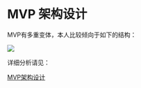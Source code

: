 # MVP 架构设计

MVP有多重变体，本人比较倾向于如下的结构：

![](https://cms-assets.tutsplus.com/uploads/users/1308/posts/26206/image/action_diagram.png)

详细分析请见：

[MVP架构设计](https://code.tutsplus.com/series/how-to-adopt-model-view-presenter-on-android--cms-1012)

